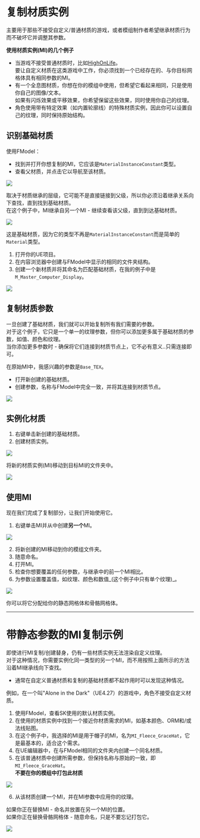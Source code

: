 # 复制材质实例
主要用于那些不接受自定义/普通材质的游戏，或者模组制作者希望继承材质行为而不破坏它并调整其参数。

__使用材质实例(MI)的几个例子__
- 当游戏不接受普通材质时，比如[HighOnLife](https://store.steampowered.com/app/1583230/High_On_Life/)。<br>
要让自定义材质在这类游戏中工作，你必须找到一个已经存在的、与你目标网格体具有相同参数的MI。
- 有一个全息图材质，你想在你的模组中使用，但希望它看起来相同，只是使用你自己的图像/文本。<br>
如果有闪烁效果或平移效果，你希望保留这些效果，同时使用你自己的纹理。
- 角色使用带有特定效果（如内置轮廓线）的特殊材质实例，因此你可以设置自己的纹理，同时保持原始结构。

## 识别基础材质
使用FModel：
- 找到并打开你想复制的MI，它应该是`MaterialInstanceConstant`类型。
- 查看父材质，并点击它以导航至该材质。

![](/Media/ReplicatingMI/1.png)

取决于材质继承的层级，它可能不是直接链接到父级，所以你必须沿着继承关系向下查找，直到找到基础材质。<br>
在这个例子中，MI继承自另一个MI - 继续查看该父级，直到到达基础材质。

![](/Media/ReplicatingMI/2.png)

这是基础材质，因为它的类型不再是`MaterialInstanceConstant`而是简单的`Material`类型。<br>

1. 打开你的UE项目。
2. 在内容浏览器中创建与FModel中显示的相同的文件夹结构。
3. 创建一个新材质并将其命名为匹配基础材质，在我的例子中是`M_Master_Computer_Display`。

![](/Media/ReplicatingMI/3.png)

## 复制材质参数
一旦创建了基础材质，我们就可以开始复制所有我们需要的参数。<br>
对于这个例子，它只是一个单一的纹理参数，但你可以添加更多属于基础材质的参数，如值、颜色和纹理。<br>
当你添加更多参数时 - 确保将它们连接到材质节点上，它不必有意义..只需连接即可。

在原始MI中，我感兴趣的参数是`Base_TEX`。
- 打开新创建的基础材质。
- 创建参数，名称与FModel中完全一致，并将其连接到材质节点。

![](/Media/ReplicatingMI/4.png)

## 实例化材质
1. 右键单击新创建的基础材质。
2. 创建材质实例。

![](/Media/ReplicatingMI/5.png)

将新的材质实例(MI)移动到目标MI的文件夹中。<br>

![](/Media/ReplicatingMI/6.png)

## 使用MI
现在我们完成了复制部分，让我们开始使用它。

1. 右键单击MI并从中创建**另一个**MI。

![](/Media/ReplicatingMI/7.png)

2. 将新创建的MI移动到你的模组文件夹。
3. 随意命名。
4. 打开MI。
5. 检查你想要覆盖的任何参数，与继承中的前一个MI相比。
6. 为参数设置覆盖值，如纹理、颜色和数值_(这个例子中只有单个纹理)_。

![](/Media/ReplicatingMI/8.png)

你可以将它分配给你的静态网格体和骨骼网格体。


<hr>

# 带静态参数的MI复制示例
即使进行MI复制/创建替身，仍有一些材质实例无法渲染自定义纹理。<br>
对于这种情况，你需要实例化同一类型的另一个MI，而不用按照上面所示的方法沿着MI继承线向下查找。

- 通常在自定义普通材质和复制的基础材质都不起作用时可以发现这种情况。

例如，在一个叫"Alone in the Dark"（UE4.27）的游戏中，角色不接受自定义材质。<br>
1. 使用FModel，查看SK使用的默认材质实例。
2. 在使用的材质实例中找到一个接近你材质需求的MI，如基本颜色、ORM和/或法线贴图。
3. 在这个例子中，我选择的MI是用于帽子的MI，名为`MI_Fleece_GraceHat`，它是最基本的，适合这个需求。
4. 在UE编辑器中，在与FModel相同的文件夹内创建一个同名材质。
5. 在该普通材质中创建所需参数，但保持名称与原始的一致，即`MI_Fleece_GraceHat`。<br>
**不要在你的模组中打包此材质**

![](/Media/ReplicatingMI/example1.png)

6. 从该材质创建一个MI，并在MI参数中应用你的纹理。

如果你正在替换MI - 命名并放置在另一个MI的位置。<br>
如果你正在替换骨骼网格体 - 随意命名，只是不要忘记打包它。

![](/Media/ReplicatingMI/example2.png)

